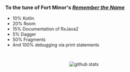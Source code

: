 ### To the tune of Fort Minor's [_Remember the Name_](https://youtu.be/VDvr08sCPOc)

- 10% Kotlin
- 20% Room 
- 15% Documentation of RxJava2 
- 5% Dagger 
- 50% Fragments 
- And 100% debugging via print statements

<br/>

<p align="center">
  <img src="https://github-readme-stats.vercel.app/api?username=dns-mcdaid&show_icons=true&theme=highcontrast" alt="github stats" />
</p>

<br/>

<!--
**dns-mcdaid/dns-mcdaid** is a ✨ _special_ ✨ repository because its `README.md` (this file) appears on your GitHub profile.

Here are some ideas to get you started:

- 🔭 I’m currently working on ...
- 🌱 I’m currently learning ...
- 👯 I’m looking to collaborate on ...
- 🤔 I’m looking for help with ...
- 💬 Ask me about ...
- 📫 How to reach me: ...
- 😄 Pronouns: ...
- ⚡ Fun fact: ...
-->
